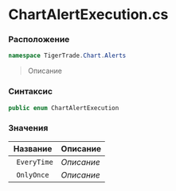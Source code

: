 
# ChartAlertExecution.cs
### Расположение
```csharp
namespace TigerTrade.Chart.Alerts
```



> Описание

### Синтаксис
```csharp
public enum ChartAlertExecution
```


### Значения
| Название | Описание |
| --- | --- |
| ` EveryTime` | *Описание* |
| ` OnlyOnce` | *Описание* |



